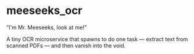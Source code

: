 # meeseeks_ocr
“I'm Mr. Meeseeks, look at me!”

A tiny OCR microservice that spawns to do one task — extract text from scanned PDFs — and then vanish into the void.
